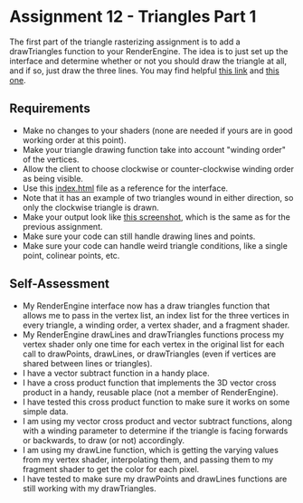 Assignment 12 - Triangles Part 1
================================
The first part of the triangle rasterizing assignment is to add a drawTriangles function to your RenderEngine. The idea is to just set up the interface and determine whether or not you should draw the triangle at all, and if so, just draw the three lines. You may find helpful [this link](http://www.maplesoft.com/support/help/Maple/view.aspx?path=MathApps/EquationofaPlane3Points) and [this one](https://www.khanacademy.org/math/linear-algebra/vectors_and_spaces/dot_cross_products/v/normal-vector-from-plane-equation).

## Requirements
* Make no changes to your shaders (none are needed if yours are in good working order at this point).
* Make your triangle drawing function take into account "winding order" of the vertices.
* Allow the client to choose clockwise or counter-clockwise winding order as being visible.
* Use this [index.html](12/ifiles/index.html) file as a reference for the interface.
* Note that it has an example of two triangles wound in either direction, so only the clockwise triangle is drawn.
* Make your output look like [this screenshot](12/ifiles/lines_only.png), which is the same as for the previous assignment.
* Make sure your code can still handle drawing lines and points.
* Make sure your code can handle weird triangle conditions, like a single point, colinear points, etc.

## Self-Assessment

* My RenderEngine interface now has a draw triangles function that allows me to pass in the vertex list, an index list for the three vertices in every triangle, a winding order, a vertex shader, and a fragment shader.
* My RenderEngine drawLines and drawTriangles functions process my vertex shader only one time for each vertex in the original list for each call to drawPoints, drawLines, or drawTriangles (even if vertices are shared between lines or triangles).
* I have a vector subtract function in a handy place.
* I have a cross product function that implements the 3D vector cross product in a handy, reusable place (not a member of RenderEngine).
* I have tested this cross product function to make sure it works on some simple data.
* I am using my vector cross product and vector subtract functions, along with a winding parameter to determine if the triangle is facing forwards or backwards, to draw (or not) accordingly.
* I am using my drawLine function, which is getting the varying values from my vertex shader, interpolating them, and passing them to my fragment shader to get the color for each pixel.
* I have tested to make sure my drawPoints and drawLines functions are still working with my drawTriangles.
